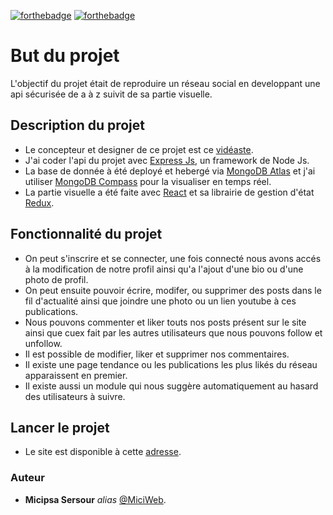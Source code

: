 [![forthebadge](https://forthebadge.com/images/badges/ctrl-c-ctrl-v.svg)](http://forthebadge.com)
[![forthebadge](https://forthebadge.com/images/badges/made-with-javascript.svg)](http://forthebadge.com)

# But du projet
L'objectif du projet était de reproduire un réseau social en developpant une api sécurisée de a à z suivit de sa partie visuelle.

## Description du projet
* Le concepteur et designer de ce projet est ce [vidéaste](https://www.youtube.com/c/FromScratchD%C3%A9veloppementWeb).
* J'ai coder l'api du projet avec [Express Js](https://expressjs.com/fr/), un framework de Node Js.
* La base de donnée à été deployé et hebergé via [MongoDB Atlas](https://www.mongodb.com/atlas/database) et j'ai utiliser [MongoDB Compass](https://www.mongodb.com/products/compass) pour la visualiser en temps réel.
* La partie visuelle a été faite avec [React](https://fr.reactjs.org/) et sa librairie de gestion d'état [Redux](https://redux.js.org/).
## Fonctionnalité du projet
* On peut s'inscrire et se connecter, une fois connecté nous avons accés à la modification de notre profil ainsi qu'a l'ajout d'une bio ou d'une photo de profil.
* On peut ensuite pouvoir écrire, modifer, ou supprimer des posts dans le fil d'actualité ainsi que joindre une photo ou un lien youtube à ces publications.
* Nous pouvons commenter et liker touts nos posts présent sur le site ainsi que cuex fait par les autres utilisateurs que nous pouvons follow et unfollow.
* Il est possible de modifier, liker et supprimer nos commentaires.
* Il existe une page tendance ou les publications les plus likés du réseau apparaissent en premier.
* Il existe aussi un module qui nous suggère automatiquement au hasard des utilisateurs à suivre.
## Lancer le projet
* Le site est disponible à cette [adresse]().

### Auteur
* **Micipsa Sersour** _alias_ [@MiciWeb](https://github.com/MiciWeb).
